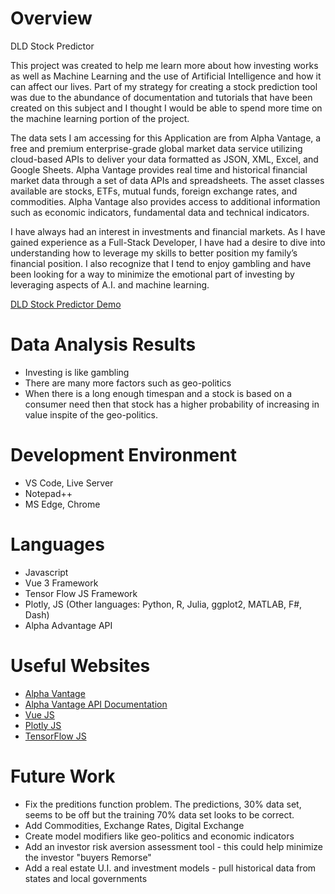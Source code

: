 # Overview

DLD Stock Predictor

This project was created to help me learn more about how investing works as well as Machine Learning and the use of Artificial Intelligence and how it can affect our lives. Part of my strategy for creating a stock prediction tool was due to the abundance of documentation and tutorials that have been created on this subject and I thought I would be able to spend more time on the machine learning portion of the project.

The data sets I am accessing for this Application are from Alpha Vantage, a free and premium enterprise-grade global market data service utilizing cloud-based APIs to deliver your data formatted as JSON, XML, Excel, and Google Sheets. Alpha Vantage provides real time and historical financial market data through a set of data APIs and spreadsheets. The asset classes available are stocks, ETFs, mutual funds, foreign exchange rates, and commodities. Alpha Vantage also provides access to additional information such as economic indicators, fundamental data and technical indicators. 

I have always had an interest in investments and financial markets. As I have gained experience as a Full-Stack Developer, I have had a desire to dive into understanding how to leverage my skills to better position my family’s financial position. I also recognize that I tend to enjoy gambling and have been looking for a way to minimize the emotional part of investing by leveraging aspects of A.I. and machine learning.

[DLD Stock Predictor Demo](http://youtube.link.goes.here)

# Data Analysis Results

* Investing is like gambling
* There are many more factors such as geo-politics 
* When there is a long enough timespan and a stock is based on a consumer need then that stock has a higher probability of increasing in value inspite of the geo-politics.

# Development Environment

* VS Code, Live Server
* Notepad++
* MS Edge, Chrome

# Languages

* Javascript
* Vue 3 Framework
* Tensor Flow JS Framework
* Plotly, JS (Other languages: Python, R, Julia, ggplot2, MATLAB, F#, Dash)
* Alpha Advantage API

# Useful Websites

* [Alpha Vantage](https://www.alphavantage.co/)
* [Alpha Vantage API Documentation](https://www.alphavantage.co/documentation/)
* [Vue JS](https://vuejs.org/)
* [Plotly JS](https://plotly.com/javascript/)
* [TensorFlow JS](https://www.tensorflow.org/js)

# Future Work

* Fix the preditions function problem. The predictions, 30% data set, seems to be off but the training 70% data set looks to be correct.
* Add Commodities, Exchange Rates, Digital Exchange
* Create model modifiers like geo-politics and economic indicators  
* Add an investor risk aversion assessment tool - this could help minimize the investor "buyers Remorse"
* Add a real estate U.I. and investment models - pull historical data from states and local governments